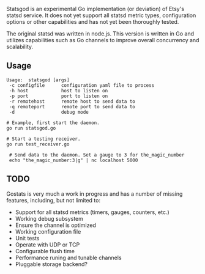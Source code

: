 Statsgod is an experimental Go implementation (or deviation) of Etsy's statsd service.  It does not yet support all statsd metric types, configuration options or other capabilities and has not yet been thoroughly tested.

The original statsd was written in node.js. This version is written in Go and utilizes capabilities such as Go channels to improve overall concurrency and scalability.

## Usage

```
Usage:  statsgod [args]
 -c configfile		configuration yaml file to process
 -h host			host to listen on
 -p port			port to listen on
 -r remotehost		remote host to send data to
 -q remoteport		remote port to send data to
 -d 				debug mode

# Example, first start the daemon.
go run statsgod.go

# Start a testing receiver.
go run test_receiver.go

 # Send data to the daemon. Set a gauge to 3 for the_magic_number
 echo "the_magic_number:3|g" | nc localhost 5000
```

## TODO

Gostats is very much a work in progress and has a number of missing features, including, but not limited to:

* Support for all statsd metrics (timers, gauges, counters, etc.)
* Working debug subsystem
* Ensure the channel is optimized
* Working configuration file
* Unit tests
* Operate with UDP or TCP
* Configurable flush time
* Performance runing and tunable channels
* Pluggable storage backend?